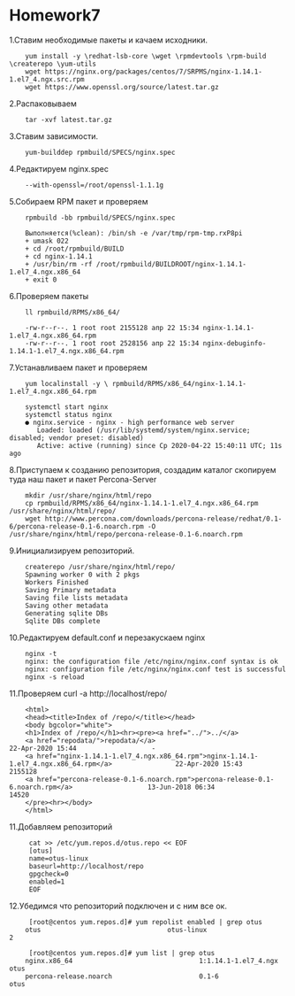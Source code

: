 # Homework7

1.Ставим необходимые пакеты и качаем исходники.

        yum install -y \redhat-lsb-core \wget \rpmdevtools \rpm-build \createrepo \yum-utils
        wget https://nginx.org/packages/centos/7/SRPMS/nginx-1.14.1-1.el7_4.ngx.src.rpm
        wget https://www.openssl.org/source/latest.tar.gz
        
        
2.Распаковываем

        tar -xvf latest.tar.gz
        
3.Ставим зависимости.

        yum-builddep rpmbuild/SPECS/nginx.spec
        
4.Редактируем nginx.spec

        --with-openssl=/root/openssl-1.1.1g
        
5.Собираем RPM пакет и проверяем

        rpmbuild -bb rpmbuild/SPECS/nginx.spec
        
        Выполняется(%clean): /bin/sh -e /var/tmp/rpm-tmp.rxP8pi
        + umask 022
        + cd /root/rpmbuild/BUILD
        + cd nginx-1.14.1
        + /usr/bin/rm -rf /root/rpmbuild/BUILDROOT/nginx-1.14.1-1.el7_4.ngx.x86_64
        + exit 0


6.Проверяем пакеты

        ll rpmbuild/RPMS/x86_64/
        
        -rw-r--r--. 1 root root 2155128 апр 22 15:34 nginx-1.14.1-1.el7_4.ngx.x86_64.rpm
        -rw-r--r--. 1 root root 2528156 апр 22 15:34 nginx-debuginfo-1.14.1-1.el7_4.ngx.x86_64.rpm
        
 7.Устанавливаем пакет и проверяем
 
        yum localinstall -y \ rpmbuild/RPMS/x86_64/nginx-1.14.1-1.el7_4.ngx.x86_64.rpm

        systemctl start nginx
        systemctl status nginx
        ● nginx.service - nginx - high performance web server
           Loaded: loaded (/usr/lib/systemd/system/nginx.service; disabled; vendor preset: disabled)
           Active: active (running) since Ср 2020-04-22 15:40:11 UTC; 11s ago
           
8.Приступаем к созданию репозитория, создадим каталог скопируем туда наш пакет и пакет Percona-Server

        mkdir /usr/share/nginx/html/repo
        cp rpmbuild/RPMS/x86_64/nginx-1.14.1-1.el7_4.ngx.x86_64.rpm /usr/share/nginx/html/repo/
        wget http://www.percona.com/downloads/percona-release/redhat/0.1-6/percona-release-0.1-6.noarch.rpm -O /usr/share/nginx/html/repo/percona-release-0.1-6.noarch.rpm

9.Инициализируем репозиторий.

        createrepo /usr/share/nginx/html/repo/
        Spawning worker 0 with 2 pkgs
        Workers Finished
        Saving Primary metadata
        Saving file lists metadata
        Saving other metadata
        Generating sqlite DBs
        Sqlite DBs complete
        
10.Редактируем default.conf и перезакускаем nginx

        nginx -t
        nginx: the configuration file /etc/nginx/nginx.conf syntax is ok
        nginx: configuration file /etc/nginx/nginx.conf test is successful
        nginx -s reload

11.Проверяем curl -a http://localhost/repo/

        <html>
        <head><title>Index of /repo/</title></head>
        <body bgcolor="white">
        <h1>Index of /repo/</h1><hr><pre><a href="../">../</a>
        <a href="repodata/">repodata/</a>                                          22-Apr-2020 15:44                   -
        <a href="nginx-1.14.1-1.el7_4.ngx.x86_64.rpm">nginx-1.14.1-1.el7_4.ngx.x86_64.rpm</a>                22-Apr-2020 15:43             2155128
        <a href="percona-release-0.1-6.noarch.rpm">percona-release-0.1-6.noarch.rpm</a>                   13-Jun-2018 06:34               14520
        </pre><hr></body>
        </html>
        
 11.Добавляем репозиторий
 
         cat >> /etc/yum.repos.d/otus.repo << EOF
         [otus]
         name=otus-linux
         baseurl=http://localhost/repo
         gpgcheck=0
         enabled=1
         EOF
 
 12.Убедимся что репозиторий подключен и с ним все ок.
 
         [root@centos yum.repos.d]# yum repolist enabled | grep otus
        otus                                otus-linux                                 2

         [root@centos yum.repos.d]# yum list | grep otus
        nginx.x86_64                                1:1.14.1-1.el7_4.ngx       otus     
        percona-release.noarch                      0.1-6                      otus 
 



